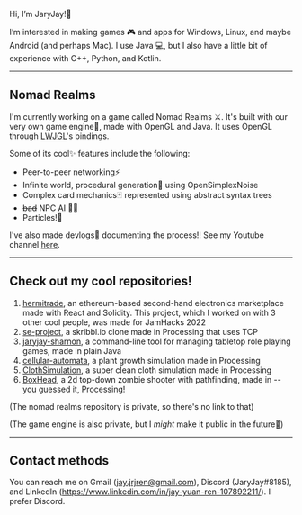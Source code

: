 Hi, I’m JaryJay!👋

I’m interested in making games 🎮 and apps for Windows, Linux, and maybe Android (and perhaps Mac).
I use Java 💻, but I also have a little bit of experience with C++, Python, and Kotlin.

---
## Nomad Realms

I'm currently working on a game called Nomad Realms ⚔️. It's built with our very own game engine🎉, made with OpenGL and Java. It uses OpenGL through [LWJGL](https://www.lwjgl.org/)'s bindings.

Some of its cool✨ features include the following:
  
- Peer-to-peer networking⚡
- Infinite world, procedural generation🌳 using OpenSimplexNoise
- Complex card mechanics🃏 represented using abstract syntax trees
- ~~bad~~ NPC AI 🧙‍♂️
- Particles!🎉

I've also made devlogs📸 documenting the process!! See my Youtube channel [here](https://www.youtube.com/channel/UCodzqwvceoV2e9a_Nh8Zu1g).

---

## Check out my cool repositories!

1. [hermitrade](https://github.com/Dissonant101/hermitrade), an ethereum-based second-hand electronics marketplace made with React and Solidity. This project, which I worked on with 3 other cool people, was made for JamHacks 2022
2. [se-project](../../../se-project), a skribbl.io clone made in Processing that uses TCP
3. [jaryjay-sharnon](../../../jaryjay-sharnon), a command-line tool for managing tabletop role playing games, made in plain Java
4. [cellular-automata](../../../cellular-automata), a plant growth simulation made in Processing
5. [ClothSimulation](../../../ClothSimulation), a super clean cloth simulation made in Processing
6. [BoxHead](../../../BoxHead), a 2d top-down zombie shooter with pathfinding, made in -- you guessed it, Processing!

(The nomad realms repository is private, so there's no link to that)

(The game engine is also private, but I *might* make it public in the future🤞)

---

## Contact methods

You can reach me on Gmail (jay.jrjren@gmail.com), Discord (JaryJay#8185), and LinkedIn (https://www.linkedin.com/in/jay-yuan-ren-107892211/). I prefer Discord.
